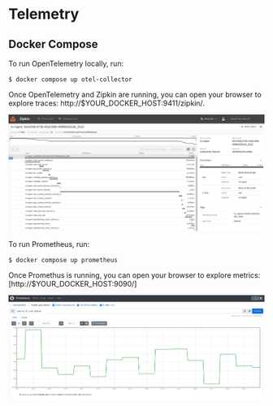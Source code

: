 # Telemetry


## Docker Compose

To run OpenTelemetry locally, run:

```shell
$ docker compose up otel-collector
```

Once OpenTelemetry and Zipkin are running, you can open your browser to explore traces: http://$YOUR_DOCKER_HOST:9411/zipkin/.

![](../../assets/images/zipkin.png)

To run Prometheus, run:

```shell
$ docker compose up prometheus
```

Once Promethus is running, you can open your browser to explore metrics: [http://$YOUR_DOCKER_HOST:9090/]

![](../../assets/images/prometheus.png)
